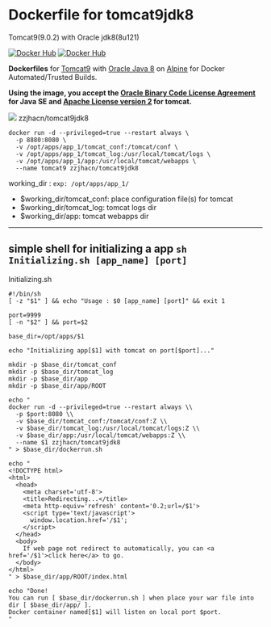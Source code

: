 # Dockerfile for tomcat9jdk8
Tomcat9(9.0.2) with Oracle jdk8(8u121)

[![Docker Hub](https://img.shields.io/docker/pulls/zzjhacn/tomcat9jdk8.svg?style=flat)](https://registry.hub.docker.com/u/zzjhacn/tomcat9jdk8/)
[![Docker Hub](https://img.shields.io/docker/stars/zzjhacn/tomcat9jdk8.svg?style=flat)](https://registry.hub.docker.com/u/zzjhacn/tomcat9jdk8/)

**Dockerfiles** for [Tomcat9](https://tomcat.apache.org) with [Oracle Java 8](http://www.oracle.com/technetwork/java/index.html) on [Alpine](https://registry.hub.docker.com/_/alpine/) for Docker Automated/Trusted Builds.

**Using the image, you accept the [Oracle Binary Code License Agreement](http://www.oracle.com/technetwork/java/javase/terms/license/index.html) for Java SE and [Apache License version 2](http://www.apache.org/licenses) for tomcat.**

[![](https://img.shields.io/badge/size-78MB-blue.svg)]() zzjhacn/tomcat9jdk8

```
docker run -d --privileged=true --restart always \
  -p 8880:8080 \
  -v /opt/apps/app_1/tomcat_conf:/tomcat/conf \
  -v /opt/apps/app_1/tomcat_log:/usr/local/tomcat/logs \
  -v /opt/apps/app_1/app:/usr/local/tomcat/webapps \
  --name tomcat9 zzjhacn/tomcat9jdk8
```


working_dir : `exp: /opt/apps/app_1/`
* $working_dir/tomcat_conf: place configuration file(s) for tomcat
* $working_dir/tomcat_log: tomcat logs dir
* $working_dir/app: tomcat webapps dir

----

## simple shell for initializing a app `sh Initializing.sh [app_name] [port]`

Initializing.sh
```shell
#!/bin/sh
[ -z "$1" ] && echo "Usage : $0 [app_name] [port]" && exit 1

port=9999
[ -n "$2" ] && port=$2

base_dir=/opt/apps/$1

echo "Initializing app[$1] with tomcat on port[$port]..."

mkdir -p $base_dir/tomcat_conf
mkdir -p $base_dir/tomcat_log
mkdir -p $base_dir/app
mkdir -p $base_dir/app/ROOT

echo "
docker run -d --privileged=true --restart always \\
  -p $port:8080 \\
  -v $base_dir/tomcat_conf:/tomcat/conf:Z \\
  -v $base_dir/tomcat_log:/usr/local/tomcat/logs:Z \\
  -v $base_dir/app:/usr/local/tomcat/webapps:Z \\
  --name $1 zzjhacn/tomcat9jdk8
" > $base_dir/dockerrun.sh

echo "
<!DOCTYPE html>
<html>
  <head>
    <meta charset='utf-8'>
    <title>Redirecting...</title>
    <meta http-equiv='refresh' content='0.2;url=/$1'>
    <script type='text/javascript'>
      window.location.href='/$1';
    </script>
  </head>
  <body>
    If web page not redirect to automatically, you can <a href='/$1'>click here</a> to go.
  </body>
</html>
" > $base_dir/app/ROOT/index.html

echo "Done!
You can run [ $base_dir/dockerrun.sh ] when place your war file into dir [ $base_dir/app/ ].
Docker container named[$1] will listen on local port $port.
"
```
